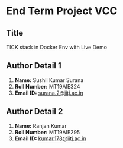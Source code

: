 # End Term Project VCC
## Title
TICK stack in Docker Env with Live Demo

## Author Detail 1
1. **Name:** Sushil Kumar Surana
2. **Roll Number:** MT19AIE324
3. **Email ID:** surana.2@iitj.ac.in

## Author Detail 2
1. **Name:** Ranjan Kumar
2. **Roll Number:** MT19AIE295
3. **Email ID:** kumar.178@iitj.ac.in
